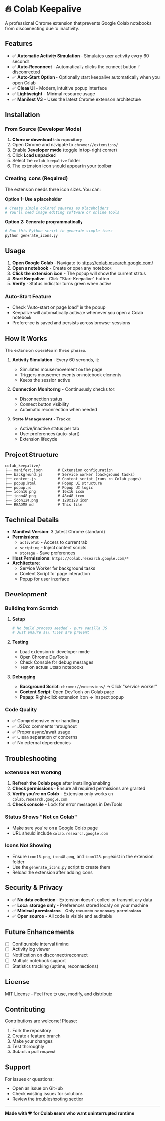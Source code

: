 # 🔥 Colab Keepalive

A professional Chrome extension that prevents Google Colab notebooks from disconnecting due to inactivity.

## Features

- ✅ **Automatic Activity Simulation** - Simulates user activity every 60 seconds
- ✅ **Auto-Reconnect** - Automatically clicks the connect button if disconnected
- ✅ **Auto-Start Option** - Optionally start keepalive automatically when you open Colab
- ✅ **Clean UI** - Modern, intuitive popup interface
- ✅ **Lightweight** - Minimal resource usage
- ✅ **Manifest V3** - Uses the latest Chrome extension architecture

## Installation

### From Source (Developer Mode)

1. **Clone or download** this repository
2. Open Chrome and navigate to `chrome://extensions/`
3. Enable **Developer mode** (toggle in top-right corner)
4. Click **Load unpacked**
5. Select the `colab_keepalive` folder
6. The extension icon should appear in your toolbar

### Creating Icons (Required)

The extension needs three icon sizes. You can:

**Option 1: Use a placeholder**
```bash
# Create simple colored squares as placeholders
# You'll need image editing software or online tools
```

**Option 2: Generate programmatically**
```python
# Run this Python script to generate simple icons
python generate_icons.py
```

## Usage

1. **Open Google Colab** - Navigate to https://colab.research.google.com/
2. **Open a notebook** - Create or open any notebook
3. **Click the extension icon** - The popup will show the current status
4. **Start Keepalive** - Click "Start Keepalive" button
5. **Verify** - Status indicator turns green when active

### Auto-Start Feature

- Check "Auto-start on page load" in the popup
- Keepalive will automatically activate whenever you open a Colab notebook
- Preference is saved and persists across browser sessions

## How It Works

The extension operates in three phases:

1. **Activity Simulation** - Every 60 seconds, it:
   - Simulates mouse movement on the page
   - Triggers mouseover events on notebook elements
   - Keeps the session active

2. **Connection Monitoring** - Continuously checks for:
   - Disconnection status
   - Connect button visibility
   - Automatic reconnection when needed

3. **State Management** - Tracks:
   - Active/inactive status per tab
   - User preferences (auto-start)
   - Extension lifecycle

## Project Structure

```
colab_keepalive/
├── manifest.json       # Extension configuration
├── background.js       # Service worker (background tasks)
├── content.js          # Content script (runs on Colab pages)
├── popup.html          # Popup UI structure
├── popup.js            # Popup UI logic
├── icon16.png          # 16x16 icon
├── icon48.png          # 48x48 icon
├── icon128.png         # 128x128 icon
└── README.md           # This file
```

## Technical Details

- **Manifest Version**: 3 (latest Chrome standard)
- **Permissions**: 
  - `activeTab` - Access to current tab
  - `scripting` - Inject content scripts
  - `storage` - Save preferences
- **Host Permissions**: `https://colab.research.google.com/*`
- **Architecture**: 
  - Service Worker for background tasks
  - Content Script for page interaction
  - Popup for user interface

## Development

### Building from Scratch

1. **Setup**
   ```bash
   # No build process needed - pure vanilla JS
   # Just ensure all files are present
   ```

2. **Testing**
   - Load extension in developer mode
   - Open Chrome DevTools
   - Check Console for debug messages
   - Test on actual Colab notebooks

3. **Debugging**
   - **Background Script**: `chrome://extensions/` → Click "service worker"
   - **Content Script**: Open DevTools on Colab page
   - **Popup**: Right-click extension icon → Inspect popup

### Code Quality

- ✅ Comprehensive error handling
- ✅ JSDoc comments throughout
- ✅ Proper async/await usage
- ✅ Clean separation of concerns
- ✅ No external dependencies

## Troubleshooting

### Extension Not Working

1. **Refresh the Colab page** after installing/enabling
2. **Check permissions** - Ensure all required permissions are granted
3. **Verify you're on Colab** - Extension only works on `colab.research.google.com`
4. **Check console** - Look for error messages in DevTools

### Status Shows "Not on Colab"

- Make sure you're on a Google Colab page
- URL should include `colab.research.google.com`

### Icons Not Showing

- Ensure `icon16.png`, `icon48.png`, and `icon128.png` exist in the extension folder
- Use the `generate_icons.py` script to create them
- Reload the extension after adding icons

## Security & Privacy

- ✅ **No data collection** - Extension doesn't collect or transmit any data
- ✅ **Local storage only** - Preferences stored locally on your machine
- ✅ **Minimal permissions** - Only requests necessary permissions
- ✅ **Open source** - All code is visible and auditable

## Future Enhancements

- [ ] Configurable interval timing
- [ ] Activity log viewer
- [ ] Notification on disconnect/reconnect
- [ ] Multiple notebook support
- [ ] Statistics tracking (uptime, reconnections)

## License

MIT License - Feel free to use, modify, and distribute

## Contributing

Contributions are welcome! Please:

1. Fork the repository
2. Create a feature branch
3. Make your changes
4. Test thoroughly
5. Submit a pull request

## Support

For issues or questions:
- Open an issue on GitHub
- Check existing issues for solutions
- Review the troubleshooting section

---

**Made with ❤️ for Colab users who want uninterrupted runtime**
